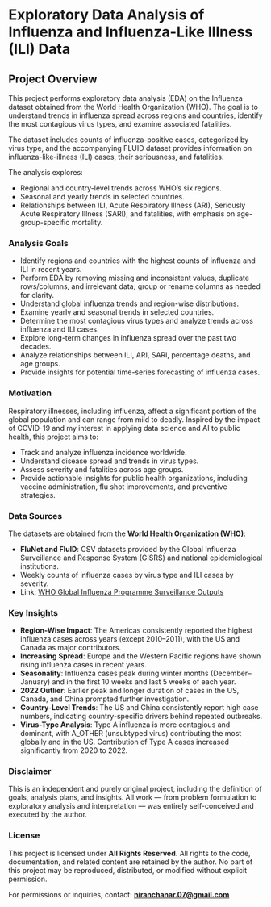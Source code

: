 # Exploratory Data Analysis of Influenza and Influenza-Like Illness (ILI) Data

## Project Overview
This project performs exploratory data analysis (EDA) on the Influenza dataset obtained from the World Health Organization (WHO). The goal is to understand trends in influenza spread across regions and countries, identify the most contagious virus types, and examine associated fatalities.

The dataset includes counts of influenza-positive cases, categorized by virus type, and the accompanying FLUID dataset provides information on influenza-like-illness (ILI) cases, their seriousness, and fatalities.

The analysis explores:
- Regional and country-level trends across WHO’s six regions.
- Seasonal and yearly trends in selected countries.
- Relationships between ILI, Acute Respiratory Illness (ARI), Seriously Acute Respiratory Illness (SARI), and fatalities, with emphasis on age-group-specific mortality.

### Analysis Goals
- Identify regions and countries with the highest counts of influenza and ILI in recent years.
- Perform EDA by removing missing and inconsistent values, duplicate rows/columns, and irrelevant data; group or rename columns as needed for clarity.
- Understand global influenza trends and region-wise distributions.
- Examine yearly and seasonal trends in selected countries.
- Determine the most contagious virus types and analyze trends across influenza and ILI cases.
- Explore long-term changes in influenza spread over the past two decades.
- Analyze relationships between ILI, ARI, SARI, percentage deaths, and age groups.
- Provide insights for potential time-series forecasting of influenza cases.

### Motivation
Respiratory illnesses, including influenza, affect a significant portion of the global population and can range from mild to deadly. Inspired by the impact of COVID-19 and my interest in applying data science and AI to public health, this project aims to:
- Track and analyze influenza incidence worldwide.
- Understand disease spread and trends in virus types.
- Assess severity and fatalities across age groups.
- Provide actionable insights for public health organizations, including vaccine administration, flu shot improvements, and preventive strategies.

### Data Sources
The datasets are obtained from the **World Health Organization (WHO)**:
- **FluNet and FluID**: CSV datasets provided by the Global Influenza Surveillance and Response System (GISRS) and national epidemiological institutions.
- Weekly counts of influenza cases by virus type and ILI cases by severity.
- Link: [WHO Global Influenza Programme Surveillance Outputs](https://www.who.int/teams/global-influenza-programme/surveillance-and-monitoring/influenza-surveillance-outputs)

### Key Insights
- **Region-Wise Impact**: The Americas consistently reported the highest influenza cases across years (except 2010–2011), with the US and Canada as major contributors.
- **Increasing Spread**: Europe and the Western Pacific regions have shown rising influenza cases in recent years.
- **Seasonality**: Influenza cases peak during winter months (December–January) and in the first 10 weeks and last 5 weeks of each year.
- **2022 Outlier**: Earlier peak and longer duration of cases in the US, Canada, and China prompted further investigation.
- **Country-Level Trends**: The US and China consistently report high case numbers, indicating country-specific drivers behind repeated outbreaks.
- **Virus-Type Analysis**: Type A influenza is more contagious and dominant, with A_OTHER (unsubtyped virus) contributing the most globally and in the US. Contribution of Type A cases increased significantly from 2020 to 2022.


### Disclaimer
This is an independent and purely original project, including the definition of goals, analysis plans, and insights. All work — from problem formulation to exploratory analysis and interpretation — was entirely self-conceived and executed by the author.


### License
This project is licensed under **All Rights Reserved**. All rights to the code, documentation, and related content are retained by the author. No part of this project may be reproduced, distributed, or modified without explicit permission.

For permissions or inquiries, contact: **niranchanar.07@gmail.com**
